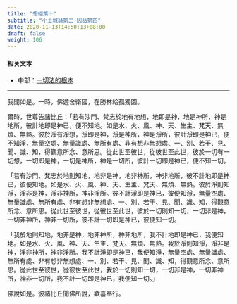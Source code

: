 ```yaml
---
title: "想經第十"
subtitle: "小土城誦第二·因品第四"
date: 2020-11-13T14:50:13+08:00
draft: false
weight: 106
---
```


#### 相关文本

- 中部：[一切法的根本](/majjhima/001/)

---

我聞如是。一時，佛遊舍衛國，在勝林給孤獨園。

爾時，世尊告諸比丘：「若有沙門、梵志於地有地想，地即是神，地是神所，神是地所，彼計地即是神已，便不知地。如是水、火、風、神、天、生主、梵天、無煩、無熱。彼於淨有淨想，淨即是神，淨是神所，神是淨所，彼計淨即是神已，便不知淨，無量空處、無量識處、無所有處、非有想非無想處、一、別、若干、見、聞、識、知，得觀意所念、意所思。從此世至彼世，從彼世至此世，彼於一切有一切想，一切即是神，一切是神所，神是一切所，彼計一切即是神已，便不知一切。

「若有沙門、梵志於地則知地，地非是神，地非神所，神非地所，彼不計地即是神已，彼便知地。如是水、火、風、神、天、生主、梵天、無煩、無熱。彼於淨則知淨，淨非是神，淨非神所，神非淨所。彼不計淨即是神已，彼便知淨，無量空處、無量識處、無所有處、非有想非無想處、一、別、若干、見、聞、識、知，得觀意所念、意所思。從此世至彼世，從彼世至此世，彼於一切則知一切，一切非是神，一切非神所，神非一切所，彼不計一切即是神已，彼便知一切。

「我於地則知地，地非是神，地非神所，神非地所，我不計地即是神已，我便知地。如是水、火、風、神、天、生主、梵天、無煩、無熱。我於淨則知淨，淨非是神，淨非神所，神非淨所。我不計淨即是神已，我便知淨，無量空處、無量識處、無所有處、非有想非無想處、一、別、若干、見、聞、識、知，得觀意所念、意所思。從此世至彼世，從彼世至此世，我於一切則知一切，一切非是神，一切非神所，神非一切所，我不計一切即是神已，我便知一切。」

佛說如是。彼諸比丘聞佛所說，歡喜奉行。